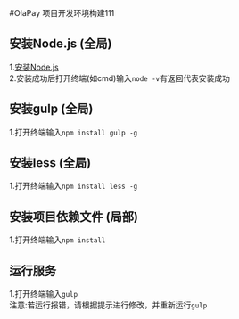#OlaPay 项目开发环境构建111

## 安装Node.js (全局)
1.[安装Node.js](https://nodejs.org/en/)<br>
2.安装成功后打开终端(如cmd)输入`node -v`有返回代表安装成功<br>

## 安装gulp (全局)
1.打开终端输入`npm install gulp -g`

## 安装less (全局)
1.打开终端输入`npm install less -g`

## 安装项目依赖文件 (局部)
1.打开终端输入`npm install`

## 运行服务
1.打开终端输入`gulp`<br>
注意:若运行报错，请根据提示进行修改，并重新运行`gulp`
